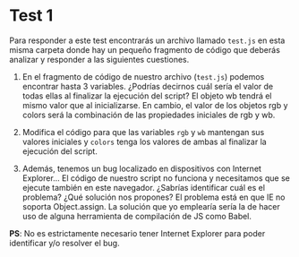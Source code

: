 # Test 1

Para responder a este test encontrarás un archivo llamado `test.js` en esta 
misma carpeta donde hay un pequeño fragmento de código que deberás analizar 
y responder a las siguientes cuestiones. 

1. En el fragmento de código de nuestro archivo (`test.js`) podemos encontrar
 hasta 3 variables. ¿Podrías decirnos cuál sería el valor de todas ellas al 
 finalizar la ejecución del script?
    El objeto wb tendrá el mismo valor que al inicializarse.
    En cambio, el valor de los objetos rgb y colors será la combinación de las propiedades iniciales de rgb y wb.

2. Modifica el código para que las variables `rgb` y `wb` mantengan sus valores 
iniciales y `colors` tenga los valores de ambas al finalizar la ejecución del 
script.


3. Además, tenemos un bug localizado en dispositivos con Internet Explorer… 
El código de nuestro script no funciona y necesitamos que se ejecute también 
en este navegador. ¿Sabrías identificar cuál es el problema? ¿Qué solución nos
 propones?
    El problema está en que IE no soporta Object.assign.
    La solución que yo emplearía sería la de hacer uso de alguna herramienta de compilación de JS como Babel.

**PS**: No es estrictamente necesario tener Internet Explorer para poder identificar y/o resolver el bug. 
